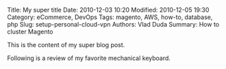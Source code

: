 Title: My super title
Date: 2010-12-03 10:20
Modified: 2010-12-05 19:30
Category: eCommerce, DevOps
Tags: magento, AWS, how-to, database, php
Slug: setup-personal-cloud-vpn
Authors: Vlad Duda
Summary: How to cluster Magento

This is the content of my super blog post.

Following is a review of my favorite mechanical keyboard.
